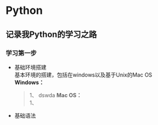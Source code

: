# Python
## 记录我Python的学习之路
### 学习第一步
* 基础环境搭建  
 基本环境的搭建，包括在windows以及基于Unix的Mac OS  
  **Windows：**  
    >1、 
    dswda
  **Mac OS：**  
    1、  
* 基础语法
